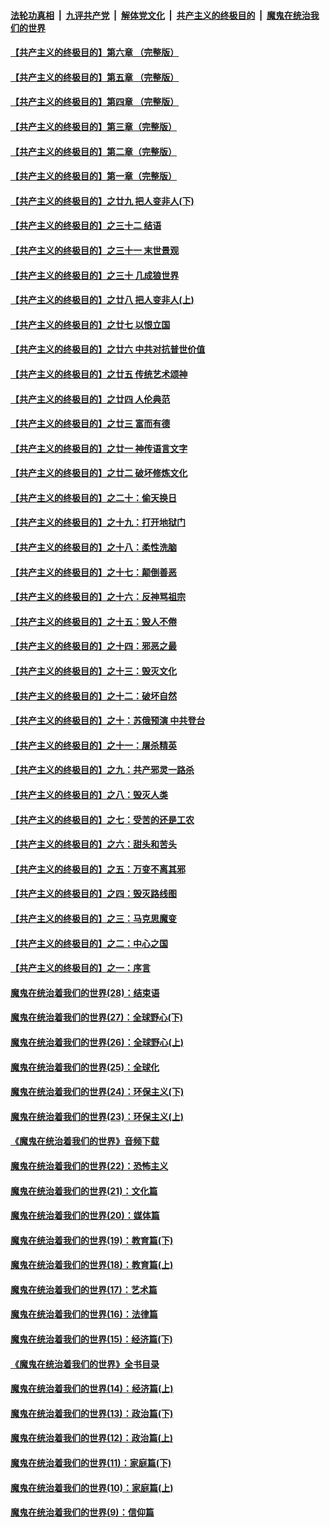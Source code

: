 ####  [法轮功真相](../../../../basic/blob/master/README.md?t=04140330) &nbsp;|&nbsp; [九评共产党](../../../../9ping.md/blob/master/README.md?t=04140330) &nbsp;|&nbsp; [解体党文化](../../../../jtdwh.md/blob/master/README.md?t=04140330)  &nbsp;|&nbsp; [共产主义的终极目的](../../../../gczydzjmd.md/blob/master/README.md?t=04140330) &nbsp;|&nbsp; [魔鬼在统治我们的世界](../../../../mgztzwmdsj.md/blob/master/README.md?t=04140330) 

#### [【共产主义的终极目的】第六章 （完整版）](../pages/nsc422/n11428913.md?t=04140330) 

#### [【共产主义的终极目的】第五章 （完整版）](../pages/nsc422/n11428912.md?t=04140330) 

#### [【共产主义的终极目的】第四章 （完整版）](../pages/nsc422/n11428907.md?t=04140330) 

#### [【共产主义的终极目的】第三章（完整版）](../pages/nsc422/n11428848.md?t=04140330) 

#### [【共产主义的终极目的】第二章（完整版）](../pages/nsc422/n11428831.md?t=04140330) 

#### [【共产主义的终极目的】第一章（完整版）](../pages/nsc422/n11417651.md?t=04140330) 

#### [【共产主义的终极目的】之廿九 把人变非人(下)](../pages/nsc422/n11344140.md?t=04140330) 

#### [【共产主义的终极目的】之三十二 结语](../pages/nsc422/n11360535.md?t=04140330) 

#### [【共产主义的终极目的】之三十一 末世景观](../pages/nsc422/n11351129.md?t=04140330) 

#### [【共产主义的终极目的】之三十 几成狼世界](../pages/nsc422/n11348280.md?t=04140330) 

#### [【共产主义的终极目的】之廿八 把人变非人(上)](../pages/nsc422/n11340492.md?t=04140330) 

#### [【共产主义的终极目的】之廿七 以恨立国](../pages/nsc422/n11336944.md?t=04140330) 

#### [【共产主义的终极目的】之廿六 中共对抗普世价值](../pages/nsc422/n11324785.md?t=04140330) 

#### [【共产主义的终极目的】之廿五 传统艺术颂神](../pages/nsc422/n11296396.md?t=04140330) 

#### [【共产主义的终极目的】之廿四 人伦典范](../pages/nsc422/n11296397.md?t=04140330) 

#### [【共产主义的终极目的】之廿三 富而有德](../pages/nsc422/n11283598.md?t=04140330) 

#### [【共产主义的终极目的】之廿一 神传语言文字](../pages/nsc422/n11263265.md?t=04140330) 

#### [【共产主义的终极目的】之廿二 破坏修炼文化](../pages/nsc422/n11245728.md?t=04140330) 

#### [【共产主义的终极目的】之二十：偷天换日](../pages/nsc422/n11238846.md?t=04140330) 

#### [【共产主义的终极目的】之十九：打开地狱门](../pages/nsc422/n11206376.md?t=04140330) 

#### [【共产主义的终极目的】之十八：柔性洗脑](../pages/nsc422/n11199994.md?t=04140330) 

#### [【共产主义的终极目的】之十七：颠倒善恶](../pages/nsc422/n11179782.md?t=04140330) 

#### [【共产主义的终极目的】之十六：反神骂祖宗](../pages/nsc422/n11166798.md?t=04140330) 

#### [【共产主义的终极目的】之十五：毁人不倦](../pages/nsc422/n11166792.md?t=04140330) 

#### [【共产主义的终极目的】之十四：邪恶之最](../pages/nsc422/n11150249.md?t=04140330) 

#### [【共产主义的终极目的】之十三：毁灭文化](../pages/nsc422/n11135227.md?t=04140330) 

#### [【共产主义的终极目的】之十二：破坏自然](../pages/nsc422/n11135214.md?t=04140330) 

#### [【共产主义的终极目的】之十：苏俄预演 中共登台](../pages/nsc422/n11118424.md?t=04140330) 

#### [【共产主义的终极目的】之十一：屠杀精英](../pages/nsc422/n11118442.md?t=04140330) 

#### [【共产主义的终极目的】之九：共产邪灵一路杀](../pages/nsc422/n11114139.md?t=04140330) 

#### [【共产主义的终极目的】之八：毁灭人类](../pages/nsc422/n11108503.md?t=04140330) 

#### [【共产主义的终极目的】之七：受苦的还是工农](../pages/nsc422/n11101809.md?t=04140330) 

#### [【共产主义的终极目的】之六：甜头和苦头](../pages/nsc422/n11096971.md?t=04140330) 

#### [【共产主义的终极目的】之五：万变不离其邪](../pages/nsc422/n11091285.md?t=04140330) 

#### [【共产主义的终极目的】之四：毁灭路线图](../pages/nsc422/n11086284.md?t=04140330) 

#### [【共产主义的终极目的】之三：马克思魔变](../pages/nsc422/n11061941.md?t=04140330) 

#### [【共产主义的终极目的】之二：中心之国](../pages/nsc422/n11047728.md?t=04140330) 

#### [【共产主义的终极目的】之一：序言](../pages/nsc422/n11086077.md?t=04140330) 

#### [魔鬼在统治着我们的世界(28)：结束语](../pages/nsc422/n10936246.md?t=04140330) 

#### [魔鬼在统治着我们的世界(27)：全球野心(下)](../pages/nsc422/n10928319.md?t=04140330) 

#### [魔鬼在统治着我们的世界(26)：全球野心(上)](../pages/nsc422/n10900318.md?t=04140330) 

#### [魔鬼在统治着我们的世界(25)：全球化](../pages/nsc422/n10788205.md?t=04140330) 

#### [魔鬼在统治着我们的世界(24)：环保主义(下)](../pages/nsc422/n10695307.md?t=04140330) 

#### [魔鬼在统治着我们的世界(23)：环保主义(上)](../pages/nsc422/n10688613.md?t=04140330) 

#### [《魔鬼在统治着我们的世界》音频下载](../pages/nsc422/n10635553.md?t=04140330) 

#### [魔鬼在统治着我们的世界(22)：恐怖主义](../pages/nsc422/n10614727.md?t=04140330) 

#### [魔鬼在统治着我们的世界(21)：文化篇](../pages/nsc422/n10597706.md?t=04140330) 

#### [魔鬼在统治着我们的世界(20)：媒体篇](../pages/nsc422/n10586579.md?t=04140330) 

#### [魔鬼在统治着我们的世界(19)：教育篇(下)](../pages/nsc422/n10564808.md?t=04140330) 

#### [魔鬼在统治着我们的世界(18)：教育篇(上)](../pages/nsc422/n10526970.md?t=04140330) 

#### [魔鬼在统治着我们的世界(17)：艺术篇](../pages/nsc422/n10499093.md?t=04140330) 

#### [魔鬼在统治着我们的世界(16)：法律篇](../pages/nsc422/n10485969.md?t=04140330) 

#### [魔鬼在统治着我们的世界(15)：经济篇(下)](../pages/nsc422/n10469975.md?t=04140330) 

#### [《魔鬼在统治着我们的世界》全书目录](../pages/nsc422/n10464261.md?t=04140330) 

#### [魔鬼在统治着我们的世界(14)：经济篇(上)](../pages/nsc422/n10457370.md?t=04140330) 

#### [魔鬼在统治着我们的世界(13)：政治篇(下)](../pages/nsc422/n10448270.md?t=04140330) 

#### [魔鬼在统治着我们的世界(12)：政治篇(上)](../pages/nsc422/n10444576.md?t=04140330) 

#### [魔鬼在统治着我们的世界(11)：家庭篇(下)](../pages/nsc422/n10440961.md?t=04140330) 

#### [魔鬼在统治着我们的世界(10)：家庭篇(上)](../pages/nsc422/n10435448.md?t=04140330) 

#### [魔鬼在统治着我们的世界(9)：信仰篇](../pages/nsc422/n10432159.md?t=04140330) 

